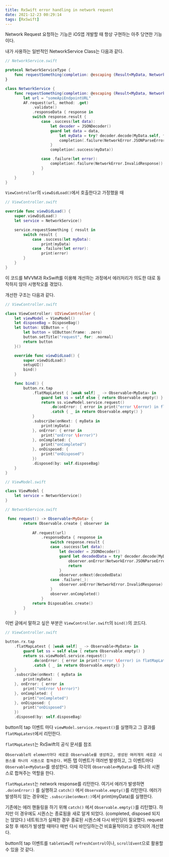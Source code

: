 ```yaml
---
title: RxSwift error handling in network request
date: 2021-12-23 00:29:14
tags: [RxSwift]
---
```



Network Request 요청하는 기능은 iOS앱 개발할 때 항상 구현하는 아주 당연한 기능이다.

내가 사용하는 일반적인 NetworkService Class는 다음과 같다.

```swift
// NetworkService.swift

protocol NetworkServiceType {
    func requestSomething(completion: @escaping (Result<MyData, NetworkError>) -> Void)
}

class NetworkService {
    func requestSomething(completion: @escaping (Result<MyData, NetworkError>) -> Void)
        let url = "someApiEndpointURL"
        AF.request(url, method: .get)
            .validate()
            .responseData { response in 
            switch response.result {
                case .success(let data):
                    let decoder = JSONDecoder()
                    guard let data = data,
                        let myData = try? decoder.decode(MyData.self, from: data) else {
                        completion(.failure(NetworkError.JSONParseError))
                    }
                    completion(.success(myData))

                case .failure(let error):
                    completion(.failure(NetworkError.InvalidResponse))
                }
            }
    }
}
```

`ViewController`의 `viewDidLoad()`에서 호출한다고 가정했을 때 
```swift
// ViewController.swift

override func viewDidLoad() {
    super.viewDidLoad()
    let service = NetworkService()

    service.requestSomething { result in 
        switch result {
            case .success(let myData):
                print(myData)
            case .failure(let error):
                print(error)
        }
    }
}
```

이 코드를 MVVM과 RxSwift를 이용해 개선하는 과정에서 에러처리가 의도한 대로 동작하지 않아 시행착오를 겪었다.

개선한 구조는 다음과 같다.


```swift
// ViewController.swift

class ViewController: UIViewController {
    let viewModel = ViewModel()
    let disposeBag = DisposeBag()
    let button: UIButton = {
        let button = UIButton(frame: .zero)
        button.setTitle("request", for: .normal)
        return button
    }()

    override func viewDidLoad() {
        super.viewDidLoad()
        setupUI()
        bind()
    }

    func bind() {
        button.rx.tap
            .flatMapLatest { [weak self] _ -> Observable<MyData> in
                guard let ss = self else { return Observable.empty() }
                return ss.viewModel.service.request()
                    .do(onError: { error in print("error \(error) in flatMapLatest")})
                    .catch { _ in return Observable.empty() }
            }
            .subscribe(onNext: { myData in
                print(myData)
            }, onError: { error in
                print("onError \(error)")
            }, onCompleted: {
                print("onCompleted")
            }, onDisposed: {
                print("onDisposed")
            })
            .disposed(by: self.disposeBag)
    }
}
```

```swift
// ViewModel.swift

class ViewModel {
    let service = NetworkService()
}
```

```swift
// NetworkService.swift

 func request() -> Observable<MyData> {
        return Observable.create { observer in
            
            AF.request(url)
                .responseData { response in
                    switch response.result {
                    case .success(let data):
                        let decoder = JSONDecoder()
                        guard let decodedData = try? decoder.decode(MyData.self, from: data) else {
                            observer.onError(NetworkError.JSONParseError)
                            return
                        }
                        observer.onNext(decodedData)
                    case .failure(_):
                        observer.onError(NetworkError.InvalidResponse)
                    }
                    observer.onCompleted()
                }
            return Disposables.create()
        }
    }
```

이번 글에서 말하고 싶은 부분은 `ViewController.swift`의 `bind()`의 코드다.

```swift
// ViewController.swift

button.rx.tap
    .flatMapLatest { [weak self] _ -> Observable<MyData> in
        guard let ss = self else { return Observable.empty() }
        return ss.viewModel.service.request()
            .do(onError: { error in print("error \(error) in flatMapLatest")})
            .catch { _ in return Observable.empty() }
    }
    .subscribe(onNext: { myData in
        print(myData)
    }, onError: { error in
        print("onError \(error)")
    }, onCompleted: {
        print("onCompleted")
    }, onDisposed: {
        print("onDisposed")
    })
    .disposed(by: self.disposeBag)
```

button의 tap 이벤트 마다 `viewModel.service.request()`를 실행하고 그 결과를 `flatMapLatest`에서 리턴한다.

`flatMapLatest`는 RxSwift의 공식 문서를 참조

`Observable의 element마다 새로운 Observable를 생성하고, 생성된 여러개의 새로운 시퀀스를 하나의 시퀀스로 합쳐준다.`
버튼 탭 이벤트가 여러번 발생하고, 그 이벤트마다 `Observable<MyData>`를 생성한다.
이때 각각의 `Observable<MyData>`를 하나의 시퀀스로 합쳐주는 역할을 한다.


`flatMapLatest`는 network response를 리턴한다. 여기서 에러가 발생하면 `.do(onError:)` 를 실행하고 `catch()` 에서 `Observable.empty()`를 리턴한다.
에러가 발생하지 않는 경우에는 `.subscribe(onNext:)`에서 print(myData)를 실행한다.

기존에는 에러 핸들링을 하기 위해 `catch()` 에서 `Observable.empty()`를 리턴했다. 하지만 이 경우에도 시퀀스는 종료됨을 새로 알게 되었다. (completed, disposed 되지는 않았다.)
네트워크가 실패한 경우 종료된 시퀀스에 다시 바인딩이 필요했다. request 요청 후 에러가 발생할 때마다 매번 다시 바인딩하는건 비효율적이라고 생각되어 개선했다.

button의 tap 이벤트를 `tableView`의 `refreshControl`이나, `scrollEvent`으로 활용할 수 있을 것 같다.